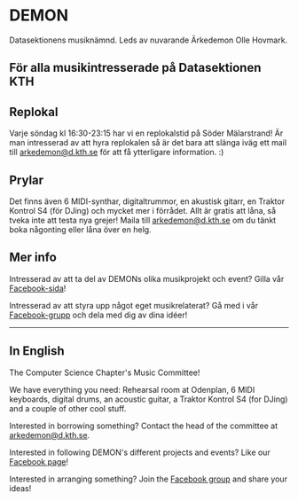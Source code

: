 # DEMON

Datasektionens musiknämnd. Leds av nuvarande Ärkedemon Olle Hovmark.

## För alla musikintresserade på Datasektionen KTH

## Replokal

Varje söndag kl 16:30-23:15 har vi en replokalstid på Söder Mälarstrand! Är man intresserad av att hyra replokalen så är det bara att slänga iväg ett mail till [arkedemon@d.kth.se](mailto:arkedemon@d.kth.se) för att få ytterligare information. :)

## Prylar

Det finns även 6 MIDI-synthar, digitaltrummor, en akustisk gitarr, en Traktor Kontrol S4 (för DJing) och mycket mer i förrådet. Allt är gratis att låna, så tveka inte att testa nya grejer! Maila till [arkedemon@d.kth.se](mailto:arkedemon@d.kth.se) om du tänkt boka någonting eller låna över en helg.

## Mer info
Intresserad av att ta del av DEMONs olika musikprojekt och event? Gilla vår [Facebook-sida](https://www.facebook.com/demonkth/)!

Intresserad av att styra upp något eget musikrelaterat? Gå med i vår [Facebook-grupp](https://www.facebook.com/groups/484216868290055/) och dela med dig av dina idéer!

---

## In English

The Computer Science Chapter's Music Committee!

We have everything you need: Rehearsal room at Odenplan, 6 MIDI keyboards, digital drums, an acoustic guitar, a Traktor Kontrol S4 (for DJing) and a couple of other cool stuff.

Interested in borrowing something? Contact the head of the committee at [arkedemon@d.kth.se](mailto:arkedemon@d.kth.se).

Interested in following DEMON's different projects and events? Like our [Facebook page](https://www.facebook.com/demonkth/)! 

Interested in arranging something? Join the [Facebook group](https://www.facebook.com/groups/484216868290055/) and share your ideas!

